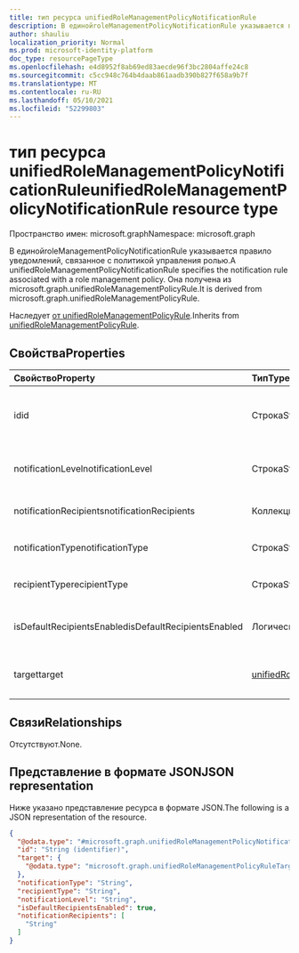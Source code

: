 ```yaml
---
title: тип ресурса unifiedRoleManagementPolicyNotificationRule
description: В единойroleManagementPolicyNotificationRule указывается правило уведомлений, связанное с политикой управления ролью. Она получена из microsoft.graph.unifiedRoleManagementPolicyRule.
author: shauliu
localization_priority: Normal
ms.prod: microsoft-identity-platform
doc_type: resourcePageType
ms.openlocfilehash: e4d8952f8ab69ed83aecde96f3bc2804affe24c8
ms.sourcegitcommit: c5cc948c764b4daab861aadb390b827f658a9b7f
ms.translationtype: MT
ms.contentlocale: ru-RU
ms.lasthandoff: 05/10/2021
ms.locfileid: "52299803"
---
```

# <a name="unifiedrolemanagementpolicynotificationrule-resource-type"></a><span data-ttu-id="e7d80-104">тип ресурса unifiedRoleManagementPolicyNotificationRule</span><span class="sxs-lookup"><span data-stu-id="e7d80-104">unifiedRoleManagementPolicyNotificationRule resource type</span></span>

<span data-ttu-id="e7d80-105">Пространство имен: microsoft.graph</span><span class="sxs-lookup"><span data-stu-id="e7d80-105">Namespace: microsoft.graph</span></span>

<span data-ttu-id="e7d80-106">В единойroleManagementPolicyNotificationRule указывается правило уведомлений, связанное с политикой управления ролью.</span><span class="sxs-lookup"><span data-stu-id="e7d80-106">A unifiedRoleManagementPolicyNotificationRule specifies the notification rule associated with a role management policy.</span></span> <span data-ttu-id="e7d80-107">Она получена из microsoft.graph.unifiedRoleManagementPolicyRule.</span><span class="sxs-lookup"><span data-stu-id="e7d80-107">It is derived from microsoft.graph.unifiedRoleManagementPolicyRule.</span></span>

<span data-ttu-id="e7d80-108">Наследует [от unifiedRoleManagementPolicyRule](../resources/unifiedrolemanagementpolicyrule.md).</span><span class="sxs-lookup"><span data-stu-id="e7d80-108">Inherits from [unifiedRoleManagementPolicyRule](../resources/unifiedrolemanagementpolicyrule.md).</span></span>

## <a name="properties"></a><span data-ttu-id="e7d80-109">Свойства</span><span class="sxs-lookup"><span data-stu-id="e7d80-109">Properties</span></span>
|<span data-ttu-id="e7d80-110">Свойство</span><span class="sxs-lookup"><span data-stu-id="e7d80-110">Property</span></span>|<span data-ttu-id="e7d80-111">Тип</span><span class="sxs-lookup"><span data-stu-id="e7d80-111">Type</span></span>|<span data-ttu-id="e7d80-112">Описание</span><span class="sxs-lookup"><span data-stu-id="e7d80-112">Description</span></span>|
|:---|:---|:---|
|<span data-ttu-id="e7d80-113">id</span><span class="sxs-lookup"><span data-stu-id="e7d80-113">id</span></span>|<span data-ttu-id="e7d80-114">Строка</span><span class="sxs-lookup"><span data-stu-id="e7d80-114">String</span></span>|<span data-ttu-id="e7d80-115">Уникальный идентификатор для правила.</span><span class="sxs-lookup"><span data-stu-id="e7d80-115">Unique identifier for the rule.</span></span> <span data-ttu-id="e7d80-116">Унаследованный от [unifiedRoleManagementPolicyRule](../resources/unifiedrolemanagementpolicyrule.md)</span><span class="sxs-lookup"><span data-stu-id="e7d80-116">Inherited from [unifiedRoleManagementPolicyRule](../resources/unifiedrolemanagementpolicyrule.md)</span></span>|
|<span data-ttu-id="e7d80-117">notificationLevel</span><span class="sxs-lookup"><span data-stu-id="e7d80-117">notificationLevel</span></span>|<span data-ttu-id="e7d80-118">Строка</span><span class="sxs-lookup"><span data-stu-id="e7d80-118">String</span></span>|<span data-ttu-id="e7d80-119">Уровень уведомления.</span><span class="sxs-lookup"><span data-stu-id="e7d80-119">The level of notification.</span></span> <span data-ttu-id="e7d80-120">Один из "Нет", "Критический", "Все".</span><span class="sxs-lookup"><span data-stu-id="e7d80-120">One of None, Critical, All.</span></span>|
|<span data-ttu-id="e7d80-121">notificationRecipients</span><span class="sxs-lookup"><span data-stu-id="e7d80-121">notificationRecipients</span></span>|<span data-ttu-id="e7d80-122">Коллекция объектов string</span><span class="sxs-lookup"><span data-stu-id="e7d80-122">String collection</span></span>|<span data-ttu-id="e7d80-123">Список уведомлений перекликается с электронной почтой.</span><span class="sxs-lookup"><span data-stu-id="e7d80-123">The list of notification recepients like email.</span></span>|
|<span data-ttu-id="e7d80-124">notificationType</span><span class="sxs-lookup"><span data-stu-id="e7d80-124">notificationType</span></span>|<span data-ttu-id="e7d80-125">Строка</span><span class="sxs-lookup"><span data-stu-id="e7d80-125">String</span></span>|<span data-ttu-id="e7d80-126">Тип уведомления.</span><span class="sxs-lookup"><span data-stu-id="e7d80-126">The type of notification.</span></span> <span data-ttu-id="e7d80-127">Одно из сообщений электронной почты.</span><span class="sxs-lookup"><span data-stu-id="e7d80-127">One of Email.</span></span>|
|<span data-ttu-id="e7d80-128">recipientType</span><span class="sxs-lookup"><span data-stu-id="e7d80-128">recipientType</span></span>|<span data-ttu-id="e7d80-129">Строка</span><span class="sxs-lookup"><span data-stu-id="e7d80-129">String</span></span>|<span data-ttu-id="e7d80-130">Тип получателя.</span><span class="sxs-lookup"><span data-stu-id="e7d80-130">The type of recipient.</span></span> <span data-ttu-id="e7d80-131">Один из requestor, Approver, Admin.</span><span class="sxs-lookup"><span data-stu-id="e7d80-131">One of Requestor, Approver, Admin.</span></span>|
|<span data-ttu-id="e7d80-132">isDefaultRecipientsEnabled</span><span class="sxs-lookup"><span data-stu-id="e7d80-132">isDefaultRecipientsEnabled</span></span>|<span data-ttu-id="e7d80-133">Логический</span><span class="sxs-lookup"><span data-stu-id="e7d80-133">Boolean</span></span>|<span data-ttu-id="e7d80-134">Получает ли получатель электронной почты по умолчанию или нет.</span><span class="sxs-lookup"><span data-stu-id="e7d80-134">Whether default recipient is receiving the email or not.</span></span>|
|<span data-ttu-id="e7d80-135">target</span><span class="sxs-lookup"><span data-stu-id="e7d80-135">target</span></span>|[<span data-ttu-id="e7d80-136">unifiedRoleManagementPolicyRuleTarget</span><span class="sxs-lookup"><span data-stu-id="e7d80-136">unifiedRoleManagementPolicyRuleTarget</span></span>](../resources/unifiedrolemanagementpolicyruletarget.md)|<span data-ttu-id="e7d80-137">Цель правила.</span><span class="sxs-lookup"><span data-stu-id="e7d80-137">The target for the rule.</span></span> <span data-ttu-id="e7d80-138">Унаследованный от [unifiedRoleManagementPolicyRule](../resources/unifiedrolemanagementpolicyrule.md)</span><span class="sxs-lookup"><span data-stu-id="e7d80-138">Inherited from [unifiedRoleManagementPolicyRule](../resources/unifiedrolemanagementpolicyrule.md)</span></span>|

## <a name="relationships"></a><span data-ttu-id="e7d80-139">Связи</span><span class="sxs-lookup"><span data-stu-id="e7d80-139">Relationships</span></span>
<span data-ttu-id="e7d80-140">Отсутствуют.</span><span class="sxs-lookup"><span data-stu-id="e7d80-140">None.</span></span>

## <a name="json-representation"></a><span data-ttu-id="e7d80-141">Представление в формате JSON</span><span class="sxs-lookup"><span data-stu-id="e7d80-141">JSON representation</span></span>
<span data-ttu-id="e7d80-142">Ниже указано представление ресурса в формате JSON.</span><span class="sxs-lookup"><span data-stu-id="e7d80-142">The following is a JSON representation of the resource.</span></span>
<!-- {
  "blockType": "resource",
  "keyProperty": "id",
  "@odata.type": "microsoft.graph.unifiedRoleManagementPolicyNotificationRule",
  "baseType": "microsoft.graph.unifiedRoleManagementPolicyRule",
  "openType": false
}
-->
``` json
{
  "@odata.type": "#microsoft.graph.unifiedRoleManagementPolicyNotificationRule",
  "id": "String (identifier)",
  "target": {
    "@odata.type": "microsoft.graph.unifiedRoleManagementPolicyRuleTarget"
  },
  "notificationType": "String",
  "recipientType": "String",
  "notificationLevel": "String",
  "isDefaultRecipientsEnabled": true,
  "notificationRecipients": [
    "String"
  ]
}
```

